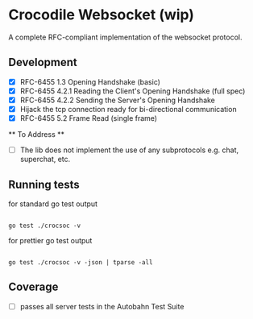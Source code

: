 # Crocodile Websocket (wip)

A complete RFC-compliant implementation of the websocket protocol.

## Development

- [x] RFC-6455 1.3 Opening Handshake (basic)
- [x] RFC-6455 4.2.1 Reading the Client's Opening Handshake (full spec)
- [x] RFC-6455 4.2.2 Sending the Server's Opening Handshake
- [x] Hijack the tcp connection ready for bi-directional communication
- [x] RFC-6455 5.2 Frame Read (single frame)

** To Address **

- [ ] The lib does not implement the use of any subprotocols e.g. chat, superchat, etc.

## Running tests

for standard go test output

```

go test ./crocsoc -v

```

for prettier go test output

```

go test ./crocsoc -v -json | tparse -all

```

## Coverage
- [ ] passes all server tests in the Autobahn Test Suite
